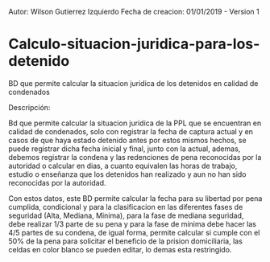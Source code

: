 Autor: Wilson Gutierrez Izquierdo
Fecha de creacion: 01/01/2019 - Version 1

# Calculo-situacion-juridica-para-los-detenido
BD que permite calcular la situacion juridica de los detenidos en calidad de condenados


Descripción:

Bd que permite calcular la situacion juridica de la PPL que se encuentran en calidad de condenados, solo con registrar la fecha de captura actual y en casos de que haya estado detenido antes por estos mismos hechos, se puede registrar dicha fecha inicial y final, junto con la actual, ademas, debemos registrar la condena y las redenciones de pena reconocidas por la autoridad o calcular en dias, a cuanto equivalen las horas de trabajo, estudio o enseñanza que los detenidos han realizado y aun no han sido reconocidas por la autoridad.

Con estos datos, este BD permite calcular la fecha para su libertad por pena cumplida, condicional y para la clasificacion en las diferentes fases de seguridad (Alta, Mediana, Minima), para la fase de mediana seguridad, debe realizar 1/3 parte de su pena y para la fase de minima debe hacer las 4/5 partes de su condena, de igual forma, permite calcular si cumple con el 50% de la pena para solicitar el beneficio de la prision domiciliaria, las celdas en color blanco se pueden editar, lo demas esta restringido.
